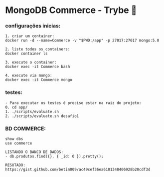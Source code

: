 # MongoDB Commerce - Trybe :rocket:
### configurações inicias:
    1. criar um container: 
    docker run -d --name=Commerce -v "$PWD:/app" -p 27017:27017 mongo:5.0
    
    2. liste todos os containers: 
    docker container ls
    
    3. execute o container: 
    docker exec -it Commerce bash
    
    4. execute via mongo: 
    docker exec -it Commerce mongo
    
### testes: 
    - Para executar os testes é preciso estar na raiz do projeto: 
    0. cd app/
    1. ./scripts/evaluate.sh
    2. ./scripts/evaluate.sh desafio1
    
### BD COMMERCE: 
    show dbs
    use commerce
    
    LISTANDO O BANCO DE DADOS: 
    - db.produtos.find({}, { _id: 0 }).pretty();
    
    RESUTADO: 
    https://gist.github.com/betim009/ac49cef36ea6101348406928b20cdf3d
